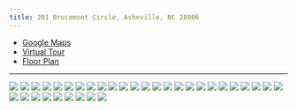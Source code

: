 ```yaml
---
title: 201 Brucemont Circle, Asheville, NC 28806
---
```


* [Google Maps](https://www.google.com/maps/place/201+Brucemont+Cir,+Asheville,+NC+28806/@35.5813416,-82.5928407,17z/data=!4m5!3m4!1s0x88598c9309da5ddd:0x6262df168dd5752!8m2!3d35.5812797!4d-82.5906962)
* [Virtual Tour](https://unbranded.youriguide.com/201_brucemont_cir_asheville_nc/)
* [Floor Plan](./floorplan.pdf)

---

![](./01_front1.jpeg)
![](./02_front2.jpeg)
![](./03_front3.jpeg)
![](./04_front4.jpeg)
![](./05_porch1.jpeg)
![](./06_porch2.jpeg)
![](./07_entry.jpeg)
![](./08_living1.jpeg)
![](./09_living3.jpeg)
![](./10_living2.jpeg)
![](./11_dining1.jpeg)
![](./12_dining3.jpeg)
![](./13_kitchen1.jpeg)
![](./14_kitchen2.jpeg)
![](./15_kitchen3.jpeg)
![](./16_maryOffice.jpeg)
![](./17_downBath.jpeg)
![](./18_mainBR1.jpeg)
![](./19_mainBath1.jpeg)
![](./20_stairs.jpeg)
![](./21_landing1.jpeg)
![](./22_lanidng2.jpeg)
![](./23_upstairs.jpeg)
![](./24_andyOffice.jpeg)
![](./25_guestRoom.jpeg)
![](./26_extraRoom.jpeg)
![](./27_upBath.jpeg)
![](./28_backyard3.jpeg)
![](./29_deck.jpeg)
![](./30_backyard5.jpeg)
![](./31_backyard4.jpeg)
![](./32_backyard1.jpeg)
![](./33_backyard2.jpeg)
![](./34_garage.jpeg)

